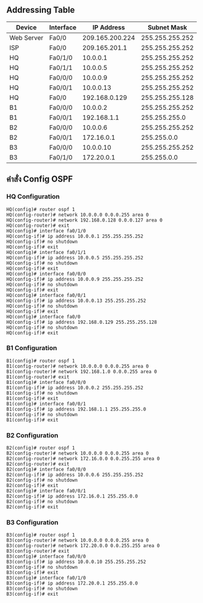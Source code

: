 ## Addressing Table

| Device | Interface | IP Address      | Subnet Mask       |
|--------|------------|-----------------|-------------------|
| Web Server | Fa0/0     | 209.165.200.224 | 255.255.255.252   |
| ISP        | Fa0/0     | 209.165.201.1   | 255.255.255.252   |
| HQ         | Fa0/1/0   | 10.0.0.1        | 255.255.255.252   |
| HQ         | Fa0/1/1   | 10.0.0.5        | 255.255.255.252   |
| HQ         | Fa0/0/0   | 10.0.0.9        | 255.255.255.252   |
| HQ         | Fa0/0/1   | 10.0.0.13       | 255.255.255.252   |
| HQ         | Fa0/0     | 192.168.0.129   | 255.255.255.128   |
| B1         | Fa0/0/0   | 10.0.0.2        | 255.255.255.252   |
| B1         | Fa0/0/1   | 192.168.1.1     | 255.255.255.0     |
| B2         | Fa0/0/0   | 10.0.0.6        | 255.255.255.252   |
| B2         | Fa0/0/1   | 172.16.0.1      | 255.255.0.0       |
| B3         | Fa0/0/0   | 10.0.0.10       | 255.255.255.252   |
| B3         | Fa0/1/0   | 172.20.0.1      | 255.255.0.0       |

## คำสั่ง Config OSPF

### HQ Configuration

```plaintext
HQ(config)# router ospf 1
HQ(config-router)# network 10.0.0.0 0.0.0.255 area 0
HQ(config-router)# network 192.168.0.128 0.0.0.127 area 0
HQ(config-router)# exit
HQ(config)# interface fa0/1/0
HQ(config-if)# ip address 10.0.0.1 255.255.255.252
HQ(config-if)# no shutdown
HQ(config-if)# exit
HQ(config)# interface fa0/1/1
HQ(config-if)# ip address 10.0.0.5 255.255.255.252
HQ(config-if)# no shutdown
HQ(config-if)# exit
HQ(config)# interface fa0/0/0
HQ(config-if)# ip address 10.0.0.9 255.255.255.252
HQ(config-if)# no shutdown
HQ(config-if)# exit
HQ(config)# interface fa0/0/1
HQ(config-if)# ip address 10.0.0.13 255.255.255.252
HQ(config-if)# no shutdown
HQ(config-if)# exit
HQ(config)# interface fa0/0
HQ(config-if)# ip address 192.168.0.129 255.255.255.128
HQ(config-if)# no shutdown
HQ(config-if)# exit
```

### B1 Configuration

```plaintext
B1(config)# router ospf 1
B1(config-router)# network 10.0.0.0 0.0.0.255 area 0
B1(config-router)# network 192.168.1.0 0.0.0.255 area 0
B1(config-router)# exit
B1(config)# interface fa0/0/0
B1(config-if)# ip address 10.0.0.2 255.255.255.252
B1(config-if)# no shutdown
B1(config-if)# exit
B1(config)# interface fa0/0/1
B1(config-if)# ip address 192.168.1.1 255.255.255.0
B1(config-if)# no shutdown
B1(config-if)# exit
```

### B2 Configuration

```plaintext
B2(config)# router ospf 1
B2(config-router)# network 10.0.0.0 0.0.0.255 area 0
B2(config-router)# network 172.16.0.0 0.0.255.255 area 0
B2(config-router)# exit
B2(config)# interface fa0/0/0
B2(config-if)# ip address 10.0.0.6 255.255.255.252
B2(config-if)# no shutdown
B2(config-if)# exit
B2(config)# interface fa0/0/1
B2(config-if)# ip address 172.16.0.1 255.255.0.0
B2(config-if)# no shutdown
B2(config-if)# exit
```

### B3 Configuration

```plaintext
B3(config)# router ospf 1
B3(config-router)# network 10.0.0.0 0.0.0.255 area 0
B3(config-router)# network 172.20.0.0 0.0.255.255 area 0
B3(config-router)# exit
B3(config)# interface fa0/0/0
B3(config-if)# ip address 10.0.0.10 255.255.255.252
B3(config-if)# no shutdown
B3(config-if)# exit
B3(config)# interface fa0/1/0
B3(config-if)# ip address 172.20.0.1 255.255.0.0
B3(config-if)# no shutdown
B3(config-if)# exit
```
